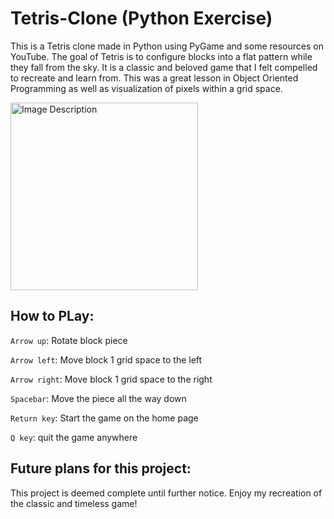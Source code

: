 # Tetris-Clone (Python Exercise) 

This is a Tetris clone made in Python using PyGame and some resources on YouTube.
The goal of Tetris is to configure blocks into a flat pattern while they fall from the sky. It is a classic and beloved game that I felt compelled to recreate and learn from.
This was a great lesson in Object Oriented Programming as well as visualization of pixels within a grid space.

<img src="https://github.com/TenzingPalden/Tetris_clone_Python/assets/85039775/81b8b719-4a49-4c69-96e4-cb34401902b5" alt="Image Description" width="300"/>

## How to PLay:

```Arrow up```: Rotate block piece

```Arrow left```: Move block 1 grid space to the left

```Arrow right```: Move block 1 grid space to the right

```Spacebar```: Move the piece all the way down 

```Return key```: Start the game on the home page

```Q key```: quit the game anywhere

## Future plans for this project:
 This project is deemed complete until further notice. Enjoy my recreation of the classic and timeless game!

